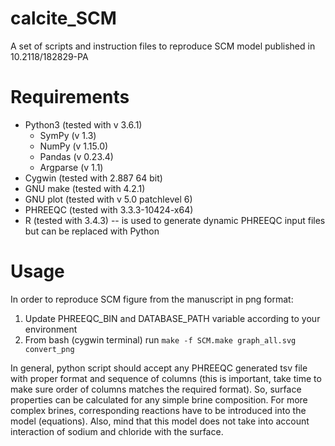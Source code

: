 # calcite_SCM
A set of scripts and instruction files to reproduce SCM model published in 10.2118/182829-PA

# Requirements

 - Python3 (tested with v 3.6.1)
	- SymPy (v 1.3)
	- NumPy (v 1.15.0)
	- Pandas (v 0.23.4)
	- Argparse (v 1.1)
 - Cygwin (tested with 2.887 64 bit)
 - GNU make (tested with 4.2.1)
 - GNU plot (tested with v 5.0 patchlevel 6)
 - PHREEQC (tested with 3.3.3-10424-x64)
 - R (tested with 3.4.3) -- is used to generate dynamic PHREEQC input files but can be replaced with Python

# Usage

In order to reproduce SCM figure from the manuscript in png format:
1) Update PHREEQC_BIN and DATABASE_PATH variable according to your environment
2) From bash (cygwin terminal) run ```make -f SCM.make graph_all.svg convert_png```

In general, python script should accept any PHREEQC generated tsv file with proper format and sequence of columns (this is important, take time to make sure order of columns matches the required format). So, surface properties can be calculated for any simple brine composition. For more complex brines, corresponding reactions have to be introduced into the model (equations). Also, mind that this model does not take into account interaction of sodium and chloride with the surface.
